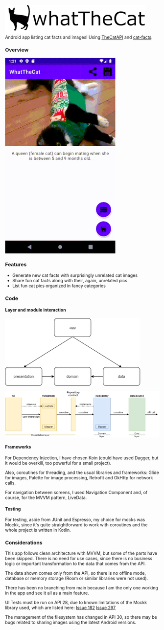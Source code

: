 ![](https://github.com/binkypv/WhatTheCat/blob/main/readmeImg/whatTheCatLogo.png?raw=true)
Android app listing cat facts and images! Using [TheCatAPI](https://thecatapi.com/) and [cat-facts](https://alexwohlbruck.github.io/cat-facts/docs/).

### Overview
![](https://github.com/binkypv/WhatTheCat/blob/main/readmeImg/overview.gif?raw=true)

### Features
- Generate new cat facts with surprisingly unrelated cat images
- Share fun cat facts along with their, again, unrelated pics
- List fun cat pics organized in fancy categories

### Code

#### Layer and module interaction
![](https://github.com/binkypv/WhatTheCat/blob/main/readmeImg/modulediagram.png?raw=true)


![](https://github.com/binkypv/WhatTheCat/blob/main/readmeImg/layerinteractions.png?raw=true)

#### Frameworks
For Dependency Injection, I have chosen Koin (could have used Dagger, but it would be overkill, too powerful for a small project).

Also, coroutines for threading, and the usual libraries and frameworks: Glide for images, Palette for image processing, Retrofit and OkHttp for network calls.

For navigation between screens, I used Navigation Component and, of course, for the MVVM pattern, LiveData.

#### Testing
For testing, aside from JUnit and Espresso, my choice for mocks was Mockk, since it's quite straightforward to work with coroutines and the whole project is written in Kotlin.

### Considerations
This app follows clean architecture with MVVM, but some of the parts have been skipped. There is no need for use cases, since there is no business logic or important transformation to the data that comes from the API.

The data shown comes only from the API, so there is no offline mode, database or memory storage (Room or similar libraries were not used).

There has been no branching from main because I am the only one working in the app and see it all as a main feature.

UI Tests must be run on API 28, due to known limitations of the Mockk library used, which are listed here:
[Issue 182](https://github.com/mockk/mockk/issues/182 "Issue 182")
[Issue 297](https://github.com/mockk/mockk/issues/297 "Issue 297")

The management of the filesystem has changed in API 30, so there may be bugs related to sharing images using the latest Android versions.
